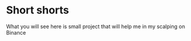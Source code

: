 # Short shorts

What you will see here is small project that will help me in my scalping on Binance
